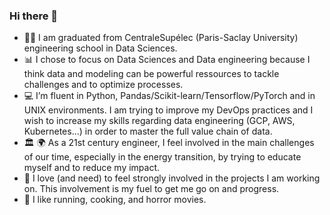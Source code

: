 ### Hi there 👋

- 👨‍🎓 I am graduated from CentraleSupélec (Paris-Saclay University) engineering school in Data Sciences.
- 📊 I chose to focus on Data Sciences and Data engineering because I think data and modeling can be powerful ressources to tackle challenges and to optimize processes.
- 💻 I’m fluent in Python, Pandas/Scikit-learn/Tensorflow/PyTorch and in UNIX environments. I am trying to improve my DevOps practices and I wish to increase my skills regarding data engineering (GCP, AWS, Kubernetes...) in order to master the full value chain of data.
- 🏛️ 🌍 As a 21st century engineer, I feel involved in the main challenges of our time, especially in the energy transition, by trying to educate myself and to reduce my impact.
- 💪 I love (and need) to feel strongly involved in the projects I am working on. This involvement is my fuel to get me go on and progress.
- 🏃 I like running, cooking, and horror movies.

<!--
**maximecharpentierdata/maximecharpentierdata** is a ✨ _special_ ✨ repository because its `README.md` (this file) appears on your GitHub profile.

Here are some ideas to get you started:

- 🔭 I’m currently working on ...
- 🌱 I’m currently learning ...
- 👯 I’m looking to collaborate on ...
- 🤔 I’m looking for help with ...
- 💬 Ask me about ...
- 📫 How to reach me: ...
- 😄 Pronouns: ...
- ⚡ Fun fact: ...
-->
